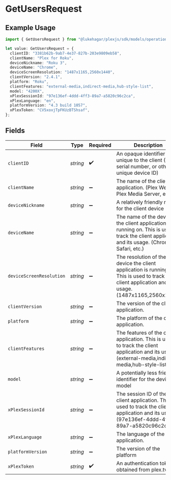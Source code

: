 # GetUsersRequest

## Example Usage

```typescript
import { GetUsersRequest } from "@lukehagar/plexjs/sdk/models/operations";

let value: GetUsersRequest = {
  clientID: "3381b62b-9ab7-4e37-827b-203e9809eb58",
  clientName: "Plex for Roku",
  deviceNickname: "Roku 3",
  deviceName: "Chrome",
  deviceScreenResolution: "1487x1165,2560x1440",
  clientVersion: "2.4.1",
  platform: "Roku",
  clientFeatures: "external-media,indirect-media,hub-style-list",
  model: "4200X",
  xPlexSessionId: "97e136ef-4ddd-4ff3-89a7-a5820c96c2ca",
  xPlexLanguage: "en",
  platformVersion: "4.3 build 1057",
  xPlexToken: "CV5xoxjTpFKUzBTShsaf",
};
```

## Fields

| Field                                                                                                                                                | Type                                                                                                                                                 | Required                                                                                                                                             | Description                                                                                                                                          | Example                                                                                                                                              |
| ---------------------------------------------------------------------------------------------------------------------------------------------------- | ---------------------------------------------------------------------------------------------------------------------------------------------------- | ---------------------------------------------------------------------------------------------------------------------------------------------------- | ---------------------------------------------------------------------------------------------------------------------------------------------------- | ---------------------------------------------------------------------------------------------------------------------------------------------------- |
| `clientID`                                                                                                                                           | *string*                                                                                                                                             | :heavy_check_mark:                                                                                                                                   | An opaque identifier unique to the client (UUID, serial number, or other unique device ID)                                                           | 3381b62b-9ab7-4e37-827b-203e9809eb58                                                                                                                 |
| `clientName`                                                                                                                                         | *string*                                                                                                                                             | :heavy_minus_sign:                                                                                                                                   | The name of the client application. (Plex Web, Plex Media Server, etc.)                                                                              | Plex for Roku                                                                                                                                        |
| `deviceNickname`                                                                                                                                     | *string*                                                                                                                                             | :heavy_minus_sign:                                                                                                                                   | A relatively friendly name for the client device                                                                                                     | Roku 3                                                                                                                                               |
| `deviceName`                                                                                                                                         | *string*                                                                                                                                             | :heavy_minus_sign:                                                                                                                                   | The name of the device the client application is running on. This is used to track the client application and its usage. (Chrome, Safari, etc.)      | Chrome                                                                                                                                               |
| `deviceScreenResolution`                                                                                                                             | *string*                                                                                                                                             | :heavy_minus_sign:                                                                                                                                   | The resolution of the device the client application is running on. This is used to track the client application and its usage. (1487x1165,2560x1440) | 1487x1165,2560x1440                                                                                                                                  |
| `clientVersion`                                                                                                                                      | *string*                                                                                                                                             | :heavy_minus_sign:                                                                                                                                   | The version of the client application.                                                                                                               | 2.4.1                                                                                                                                                |
| `platform`                                                                                                                                           | *string*                                                                                                                                             | :heavy_minus_sign:                                                                                                                                   | The platform of the client application.                                                                                                              | Roku                                                                                                                                                 |
| `clientFeatures`                                                                                                                                     | *string*                                                                                                                                             | :heavy_minus_sign:                                                                                                                                   | The features of the client application. This is used to track the client application and its usage. (external-media,indirect-media,hub-style-list)   | external-media,indirect-media,hub-style-list                                                                                                         |
| `model`                                                                                                                                              | *string*                                                                                                                                             | :heavy_minus_sign:                                                                                                                                   | A potentially less friendly identifier for the device model                                                                                          | 4200X                                                                                                                                                |
| `xPlexSessionId`                                                                                                                                     | *string*                                                                                                                                             | :heavy_minus_sign:                                                                                                                                   | The session ID of the client application. This is used to track the client application and its usage. (97e136ef-4ddd-4ff3-89a7-a5820c96c2ca)         | 97e136ef-4ddd-4ff3-89a7-a5820c96c2ca                                                                                                                 |
| `xPlexLanguage`                                                                                                                                      | *string*                                                                                                                                             | :heavy_minus_sign:                                                                                                                                   | The language of the client application.                                                                                                              | en                                                                                                                                                   |
| `platformVersion`                                                                                                                                    | *string*                                                                                                                                             | :heavy_minus_sign:                                                                                                                                   | The version of the platform                                                                                                                          | 4.3 build 1057                                                                                                                                       |
| `xPlexToken`                                                                                                                                         | *string*                                                                                                                                             | :heavy_check_mark:                                                                                                                                   | An authentication token, obtained from plex.tv                                                                                                       | CV5xoxjTpFKUzBTShsaf                                                                                                                                 |